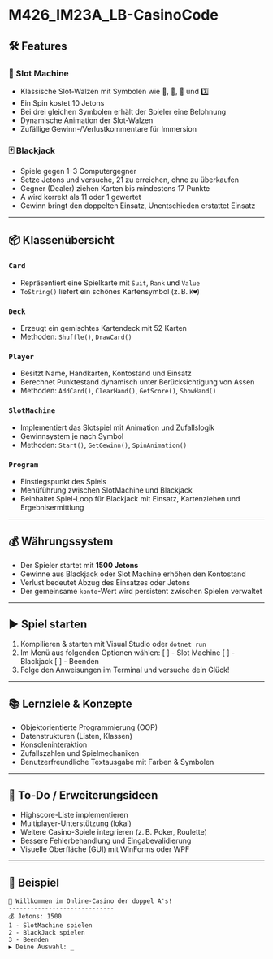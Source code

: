 # M426_IM23A_LB-CasinoCode


## 🛠️ Features

### 🎰 Slot Machine
- Klassische Slot-Walzen mit Symbolen wie 🍒, 💎, 🔔 und 7️⃣
- Ein Spin kostet 10 Jetons
- Bei drei gleichen Symbolen erhält der Spieler eine Belohnung
- Dynamische Animation der Slot-Walzen
- Zufällige Gewinn-/Verlustkommentare für Immersion

### 🃏 Blackjack
- Spiele gegen 1–3 Computergegner
- Setze Jetons und versuche, 21 zu erreichen, ohne zu überkaufen
- Gegner (Dealer) ziehen Karten bis mindestens 17 Punkte
- A wird korrekt als 11 oder 1 gewertet
- Gewinn bringt den doppelten Einsatz, Unentschieden erstattet Einsatz

---

## 📦 Klassenübersicht

### `Card`
- Repräsentiert eine Spielkarte mit `Suit`, `Rank` und `Value`
- `ToString()` liefert ein schönes Kartensymbol (z. B. `K♥`)

### `Deck`
- Erzeugt ein gemischtes Kartendeck mit 52 Karten
- Methoden: `Shuffle()`, `DrawCard()`

### `Player`
- Besitzt Name, Handkarten, Kontostand und Einsatz
- Berechnet Punktestand dynamisch unter Berücksichtigung von Assen
- Methoden: `AddCard()`, `ClearHand()`, `GetScore()`, `ShowHand()`

### `SlotMachine`
- Implementiert das Slotspiel mit Animation und Zufallslogik
- Gewinnsystem je nach Symbol
- Methoden: `Start()`, `GetGewinn()`, `SpinAnimation()`

### `Program`
- Einstiegspunkt des Spiels
- Menüführung zwischen SlotMachine und Blackjack
- Beinhaltet Spiel-Loop für Blackjack mit Einsatz, Kartenziehen und Ergebnisermittlung

---

## 💰 Währungssystem

- Der Spieler startet mit **1500 Jetons**
- Gewinne aus Blackjack oder Slot Machine erhöhen den Kontostand
- Verlust bedeutet Abzug des Einsatzes oder Jetons
- Der gemeinsame `konto`-Wert wird persistent zwischen Spielen verwaltet

---

## ▶️ Spiel starten

1. Kompilieren & starten mit Visual Studio oder `dotnet run`
2. Im Menü aus folgenden Optionen wählen:
[ ] - Slot Machine
[ ] - Blackjack
[ ] - Beenden
4. Folge den Anweisungen im Terminal und versuche dein Glück!

---

## 📚 Lernziele & Konzepte

- Objektorientierte Programmierung (OOP)
- Datenstrukturen (Listen, Klassen)
- Konsoleninteraktion
- Zufallszahlen und Spielmechaniken
- Benutzerfreundliche Textausgabe mit Farben & Symbolen

---

## 📝 To-Do / Erweiterungsideen

- Highscore-Liste implementieren
- Multiplayer-Unterstützung (lokal)
- Weitere Casino-Spiele integrieren (z. B. Poker, Roulette)
- Bessere Fehlerbehandlung und Eingabevalidierung
- Visuelle Oberfläche (GUI) mit WinForms oder WPF

---

## 🚀 Beispiel

```text
🎰 Willkommen im Online-Casino der doppel A's!
-----------------------------
💰 Jetons: 1500
1 - SlotMachine spielen
2 - BlackJack spielen
3 - Beenden
▶ Deine Auswahl: _


